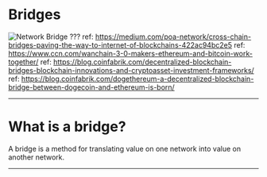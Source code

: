 # Bridges

![Network Bridge](../media/bridge.png)
???
ref: https://medium.com/poa-network/cross-chain-bridges-paving-the-way-to-internet-of-blockchains-422ac94bc2e5
ref: https://www.ccn.com/wanchain-3-0-makers-ethereum-and-bitcoin-work-together/
ref: https://blog.coinfabrik.com/decentralized-blockchain-bridges-blockchain-innovations-and-cryptoasset-investment-frameworks/
ref: https://blog.coinfabrik.com/dogethereum-a-decentralized-blockchain-bridge-between-dogecoin-and-ethereum-is-born/

---
# What is a bridge?

A bridge is a method for translating value on one network into value on another network.

---
